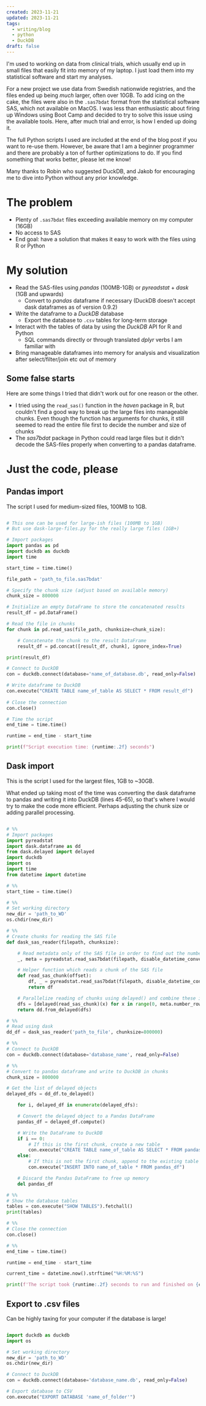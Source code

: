 ```yaml
---
created: 2023-11-21
updated: 2023-11-21
tags:
  - writing/blog
  - python
  - DuckDB
draft: false
---
```

I'm used to working on data from clinical trials, which usually end up in small files that easily fit into memory of my laptop. I just load them into my statistical software and start my analyses.

For a new project we use data from Swedish nationwide registries, and the files ended up being *much* larger, often over 10GB. To add icing on the cake, the files were also in the `.sas7bdat` format from the statistical software SAS, which not available on MacOS. I was less than enthusiastic about firing up Windows using Boot Camp and decided to try to solve this issue using the available tools. Here, after much trial and error, is how I ended up doing it.

The full Python scripts I used are included at the end of the blog post if you want to re-use them. However, be aware that I am a beginner programmer and there are probably a ton of further optimizations to do. If you find something that works better, please let me know!

Many thanks to Robin who suggested DuckDB, and Jakob for encouraging me to dive into Python without any prior knowledge.
# The problem

- Plenty of `.sas7bdat` files exceeding available memory on my computer (16GB)
- No access to SAS
- End goal: have a solution that makes it easy to work with the files using R or Python

# My solution

- Read the SAS-files using *pandas* (100MB-1GB) or *pyreadstat* + *dask* (1GB and upwards)
	- Convert to *pandas* dataframe if necessary (DuckDB doesn't accept dask dataframes as of version 0.9.2)
- Write the dataframe to a *DuckDB* database
	- Export the database to `.csv` tables for long-term storage
- Interact with the tables of data by using the *DuckDB* API for R and Python
	- SQL commands directly or through translated *dplyr* verbs I am familiar with
- Bring manageable dataframes into memory for analysis and visualization after select/filter/join etc out of memory

## Some false starts

Here are some things I tried that didn't work out for one reason or the other. 

- I tried using the `read_sas()` function in the *haven* package in R, but couldn't find a good way to break up the large files into manageable chunks. Even though the function has arguments for chunks, it still seemed to read the entire file first to decide the number and size of chunks
- The *sas7bdat* package in Python could read large files but it didn't decode the SAS-files properly when converting to a pandas dataframe.

# Just the code, please

## Pandas import

The script I used for medium-sized files, 100MB to 1GB.

```python

# This one can be used for large-ish files (100MB to 1GB)
# But use dask-large-files.py for the really large files (1GB+)

# Import packages
import pandas as pd
import duckdb as duckdb
import time

start_time = time.time()

file_path = 'path_to_file.sas7bdat'

# Specify the chunk size (adjust based on available memory)
chunk_size = 800000

# Initialize an empty DataFrame to store the concatenated results
result_df = pd.DataFrame()

# Read the file in chunks
for chunk in pd.read_sas(file_path, chunksize=chunk_size):

	# Concatenate the chunk to the result DataFrame
	result_df = pd.concat([result_df, chunk], ignore_index=True)

print(result_df)

# Connect to DuckDB
con = duckdb.connect(database='name_of_database.db', read_only=False)

# Write dataframe to DuckDB
con.execute("CREATE TABLE name_of_table AS SELECT * FROM result_df")
  
# Close the connection
con.close()

# Time the script
end_time = time.time()

runtime = end_time - start_time

print(f"Script execution time: {runtime:.2f} seconds")

```

## Dask import

This is the script I used for the largest files, 1GB to ~30GB.

What ended up taking most of the time was converting the dask dataframe to pandas and writing it into DuckDB (lines 45-65), so that's where I would try to make the code more efficient. Perhaps adjusting the chunk size or adding parallel processing.

```python

# %%
# Import packages
import pyreadstat
import dask.dataframe as dd
from dask.delayed import delayed
import duckdb
import os
import time
from datetime import datetime

# %%
start_time = time.time()

# %%
# Set working directory
new_dir = 'path_to_WD'
os.chdir(new_dir)

# %%
# Create chunks for reading the SAS file
def dask_sas_reader(filepath, chunksize):

	# Read metadata only of the SAS file in order to find out the number of rows
	_, meta = pyreadstat.read_sas7bdat(filepath, disable_datetime_conversion=True, metadataonly=True)

	# Helper function which reads a chunk of the SAS file
	def read_sas_chunk(offset):
		df, _ = pyreadstat.read_sas7bdat(filepath, disable_datetime_conversion=True, row_offset=offset, row_limit=chunksize)
		return df

	# Parallelize reading of chunks using delayed() and combine these in a dask dataframe
	dfs = [delayed(read_sas_chunk)(x) for x in range(0, meta.number_rows, chunksize)]
	return dd.from_delayed(dfs)

# %%
# Read using dask
dd_df = dask_sas_reader('path_to_file', chunksize=800000)

# %%
# Connect to DuckDB
con = duckdb.connect(database='database_name', read_only=False)

# %%
# Convert to pandas dataframe and write to DuckDB in chunks
chunk_size = 800000

# Get the list of delayed objects
delayed_dfs = dd_df.to_delayed()

	for i, delayed_df in enumerate(delayed_dfs):

	# Convert the delayed object to a Pandas DataFrame
	pandas_df = delayed_df.compute()

	# Write the DataFrame to DuckDB
	if i == 0:
		# If this is the first chunk, create a new table
		con.execute("CREATE TABLE name_of_table AS SELECT * FROM pandas_df")
	else:
		# If this is not the first chunk, append to the existing table
		con.execute("INSERT INTO name_of_table * FROM pandas_df")

	# Discard the Pandas DataFrame to free up memory
	del pandas_df

# %%
# Show the database tables
tables = con.execute("SHOW TABLES").fetchall()
print(tables)

# %%
# Close the connection
con.close()

# %%
end_time = time.time()

runtime = end_time - start_time

current_time = datetime.now().strftime("%H:%M:%S")

print(f'The script took {runtime:.2f} seconds to run and finished on {current_time}')

```

## Export to .csv files

Can be highly taxing for your computer if the database is large!

```python

import duckdb as duckdb
import os

# Set working directory
new_dir = 'path_to_WD'
os.chdir(new_dir)

# Connect to DuckDB
con = duckdb.connect(database='database_name.db', read_only=False)

# Export database to CSV
con.execute("EXPORT DATABASE 'name_of_folder'")

```